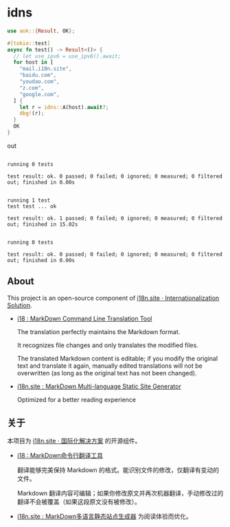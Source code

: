 # idns

```rust
use aok::{Result, OK};

#[tokio::test]
async fn test() -> Result<()> {
  // let use_ipv6 = use_ipv6().await;
  for host in [
    "mail.i18n.site",
    "baidu.com",
    "youdao.com",
    "z.com",
    "google.com",
  ] {
    let r = idns::A(host).await?;
    dbg!(r);
  }
  OK
}
```

out

```

running 0 tests

test result: ok. 0 passed; 0 failed; 0 ignored; 0 measured; 0 filtered out; finished in 0.00s


running 1 test
test test ... ok

test result: ok. 1 passed; 0 failed; 0 ignored; 0 measured; 0 filtered out; finished in 15.02s


running 0 tests

test result: ok. 0 passed; 0 failed; 0 ignored; 0 measured; 0 filtered out; finished in 0.00s
```

## About

This project is an open-source component of [i18n.site ⋅ Internationalization Solution](https://i18n.site).

* [i18 : MarkDown Command Line Translation Tool](https://i18n.site/i18)

  The translation perfectly maintains the Markdown format.

  It recognizes file changes and only translates the modified files.

  The translated Markdown content is editable; if you modify the original text and translate it again, manually edited translations will not be overwritten (as long as the original text has not been changed).

* [i18n.site : MarkDown Multi-language Static Site Generator](https://i18n.site/i18n.site)

  Optimized for a better reading experience

## 关于

本项目为 [i18n.site ⋅ 国际化解决方案](https://i18n.site) 的开源组件。

* [i18 :  MarkDown命令行翻译工具](https://i18n.site/i18)

  翻译能够完美保持 Markdown 的格式。能识别文件的修改，仅翻译有变动的文件。

  Markdown 翻译内容可编辑；如果你修改原文并再次机器翻译，手动修改过的翻译不会被覆盖（如果这段原文没有被修改）。

* [i18n.site : MarkDown多语言静态站点生成器](https://i18n.site/i18n.site) 为阅读体验而优化。